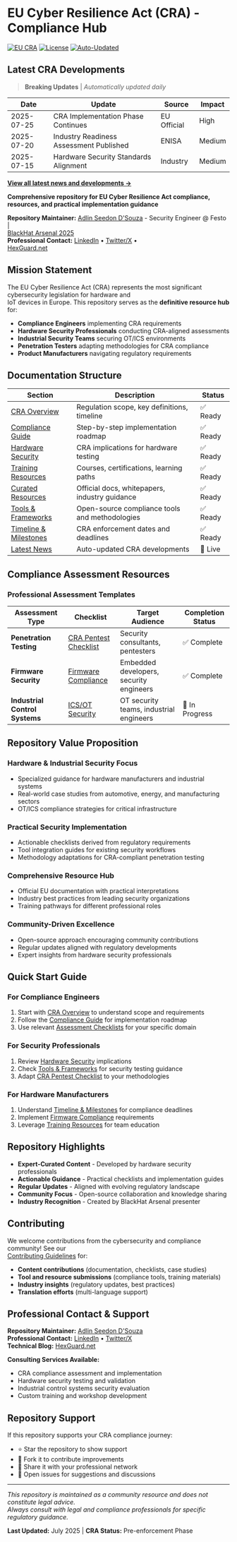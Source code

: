 # EU Cyber Resilience Act (CRA) - Compliance Hub

[![EU CRA](https://img.shields.io/badge/EU-Cyber%20Resilience%20Act-003399?style=for-the-badge&logo=european-union&logoColor=white)](https://eur-lex.europa.eu/legal-content/EN/TXT/?uri=CELEX:52022PC0454)
[![License](https://img.shields.io/badge/license-MIT-003399?style=for-the-badge&logo=opensourceinitiative&logoColor=white)](LICENSE)
[![Auto-Updated](https://img.shields.io/badge/content-auto--updated-003399?style=for-the-badge&logo=github-actions&logoColor=white)](#latest-cra-developments)

## Latest CRA Developments

> **Breaking Updates** | *Automatically updated daily*

| Date | Update | Source | Impact |
|------|--------|--------|---------|
| 2025-07-25 | CRA Implementation Phase Continues | EU Official | High |
| 2025-07-20 | Industry Readiness Assessment Published | ENISA | Medium |
| 2025-07-15 | Hardware Security Standards Alignment | Industry | Medium |

**[View all latest news and developments →](https://github.com/seedon198/Cyber-Resilience-Act/wiki/Latest-News)**

**Comprehensive repository for EU Cyber Resilience Act compliance, resources, and practical implementation guidance**

**Repository Maintainer:** [Adlin Seedon D'Souza](https://github.com/seedon198) - Security Engineer @ Festo |  
[BlackHat Arsenal 2025](https://www.blackhat.com/sector/2025/arsenal/schedule/presenters.html#adlin-dsouza-51174)  
**Professional Contact:** [LinkedIn](https://www.linkedin.com/in/seedon) • [Twitter/X](https://x.com/SeedonD) •  
[HexGuard.net](https://hexguard.net)

## Mission Statement

The EU Cyber Resilience Act (CRA) represents the most significant cybersecurity legislation for hardware and  
IoT devices in Europe. This repository serves as the **definitive resource hub** for:

- **Compliance Engineers** implementing CRA requirements
- **Hardware Security Professionals** conducting CRA-aligned assessments  
- **Industrial Security Teams** securing OT/ICS environments
- **Penetration Testers** adapting methodologies for CRA compliance
- **Product Manufacturers** navigating regulatory requirements

## Documentation Structure

| Section | Description | Status |
|---------|-------------|--------|
| [CRA Overview](docs/overview.md) | Regulation scope, key definitions, timeline | ✅ Ready |
| [Compliance Guide](docs/compliance.md) | Step-by-step implementation roadmap | ✅ Ready |
| [Hardware Security](docs/hardware.md) | CRA implications for hardware testing | ✅ Ready |
| [Training Resources](docs/training.md) | Courses, certifications, learning paths | ✅ Ready |
| [Curated Resources](docs/resources.md) | Official docs, whitepapers, industry guidance | ✅ Ready |
| [Tools & Frameworks](docs/tools.md) | Open-source compliance tools and methodologies | ✅ Ready |
| [Timeline & Milestones](docs/timeline.md) | CRA enforcement dates and deadlines | ✅ Ready |
| [Latest News](https://github.com/seedon198/Cyber-Resilience-Act/wiki/Latest-News) | Auto-updated CRA developments | 🔄 Live |

## Compliance Assessment Resources

### Professional Assessment Templates

| Assessment Type | Checklist | Target Audience | Completion Status |
|----------------|-----------|-----------------|-------------------|
| **Penetration Testing** | [CRA Pentest Checklist](checklists/cra-pentest.md) | Security consultants, pentesters | ✅ Complete |
| **Firmware Security** | [Firmware Compliance](checklists/firmware.md) | Embedded developers, security engineers | ✅ Complete |
| **Industrial Control Systems** | [ICS/OT Security](checklists/ics.md) | OT security teams, industrial engineers | 🚧 In Progress |

## Repository Value Proposition

### **Hardware & Industrial Security Focus**

- Specialized guidance for hardware manufacturers and industrial systems
- Real-world case studies from automotive, energy, and manufacturing sectors
- OT/ICS compliance strategies for critical infrastructure

### **Practical Security Implementation**

- Actionable checklists derived from regulatory requirements
- Tool integration guides for existing security workflows
- Methodology adaptations for CRA-compliant penetration testing

### **Comprehensive Resource Hub**

- Official EU documentation with practical interpretations
- Industry best practices from leading security organizations
- Training pathways for different professional roles

### **Community-Driven Excellence**

- Open-source approach encouraging community contributions
- Regular updates aligned with regulatory developments
- Expert insights from hardware security professionals

## Quick Start Guide

### **For Compliance Engineers**

1. Start with [CRA Overview](docs/overview.md) to understand scope and requirements
2. Follow the [Compliance Guide](docs/compliance.md) for implementation roadmap
3. Use relevant [Assessment Checklists](checklists/) for your specific domain

### **For Security Professionals**

1. Review [Hardware Security](docs/hardware.md) implications
2. Check [Tools & Frameworks](docs/tools.md) for security testing guidance
3. Adapt [CRA Pentest Checklist](checklists/cra-pentest.md) to your methodologies

### **For Hardware Manufacturers**

1. Understand [Timeline & Milestones](docs/timeline.md) for compliance deadlines
2. Implement [Firmware Compliance](checklists/firmware.md) requirements
3. Leverage [Training Resources](docs/training.md) for team education

## Repository Highlights

- **Expert-Curated Content** - Developed by hardware security professionals
- **Actionable Guidance** - Practical checklists and implementation guides  
- **Regular Updates** - Aligned with evolving regulatory landscape
- **Community Focus** - Open-source collaboration and knowledge sharing
- **Industry Recognition** - Created by BlackHat Arsenal presenter

## Contributing

We welcome contributions from the cybersecurity and compliance community! See our  
[Contributing Guidelines](CONTRIBUTING.md) for:

- **Content contributions** (documentation, checklists, case studies)
- **Tool and resource submissions** (compliance tools, training materials)
- **Industry insights** (regulatory updates, best practices)
- **Translation efforts** (multi-language support)

## Professional Contact & Support

**Repository Maintainer:** [Adlin Seedon D'Souza](https://github.com/seedon198)  
**Professional Contact:** [LinkedIn](https://www.linkedin.com/in/seedon) • [Twitter/X](https://x.com/SeedonD)  
**Technical Blog:** [HexGuard.net](https://hexguard.net)  

**Consulting Services Available:**

- CRA compliance assessment and implementation
- Hardware security testing and validation
- Industrial control systems security evaluation
- Custom training and workshop development

## Repository Support

If this repository supports your CRA compliance journey:

- ⭐ Star the repository to show support
- 🔀 Fork it to contribute improvements  
- 📢 Share it with your professional network
- 💬 Open issues for suggestions and discussions

---

*This repository is maintained as a community resource and does not constitute legal advice.  
Always consult with legal and compliance professionals for specific regulatory guidance.*

**Last Updated:** July 2025 | **CRA Status:** Pre-enforcement Phase

